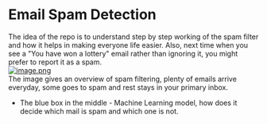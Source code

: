# Email Spam Detection
The idea of the repo is to understand step by step working of the spam filter and how it helps in making everyone life easier. Also, next time when you see a "You have won a lottery" email rather than ignoring it, you might prefer to report it as a spam.  
[![image.png](https://github.com/suchit-insaid/Python-Machine-Learning-Projects/raw/main/SpamDetection/images/spamintro.png)](https://github.com/suchit-insaid/Python-Machine-Learning-Projects/blob/main/SpamDetection/images/spamintro.png)  
The image gives an overview of spam filtering, plenty of emails arrive everyday, some goes to spam and rest stays in your primary inbox.

-   The blue box in the middle - Machine Learning model, how does it decide which mail is spam and which one is not.
